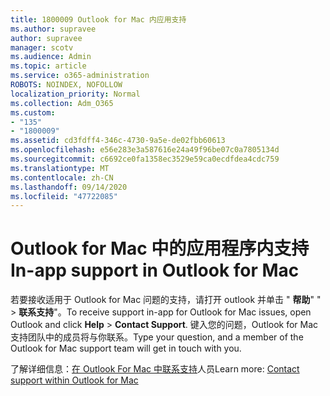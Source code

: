 ```yaml
---
title: 1800009 Outlook for Mac 内应用支持
ms.author: supravee
author: supravee
manager: scotv
ms.audience: Admin
ms.topic: article
ms.service: o365-administration
ROBOTS: NOINDEX, NOFOLLOW
localization_priority: Normal
ms.collection: Adm_O365
ms.custom:
- "135"
- "1800009"
ms.assetid: cd3fdff4-346c-4730-9a5e-de02fbb60613
ms.openlocfilehash: e56e283e3a587616e24a49f96be07c0a7805134d
ms.sourcegitcommit: c6692ce0fa1358ec3529e59ca0ecdfdea4cdc759
ms.translationtype: MT
ms.contentlocale: zh-CN
ms.lasthandoff: 09/14/2020
ms.locfileid: "47722085"
---
```

# <a name="in-app-support-in-outlook-for-mac"></a><span data-ttu-id="a2b76-102">Outlook for Mac 中的应用程序内支持</span><span class="sxs-lookup"><span data-stu-id="a2b76-102">In-app support in Outlook for Mac</span></span>

<span data-ttu-id="a2b76-103">若要接收适用于 Outlook for Mac 问题的支持，请打开 outlook 并单击 " **帮助**" " \> **联系支持**"。</span><span class="sxs-lookup"><span data-stu-id="a2b76-103">To receive support in-app for Outlook for Mac issues, open Outlook and click **Help** \> **Contact Support**.</span></span> <span data-ttu-id="a2b76-104">键入您的问题，Outlook for Mac 支持团队中的成员将与你联系。</span><span class="sxs-lookup"><span data-stu-id="a2b76-104">Type your question, and a member of the Outlook for Mac support team will get in touch with you.</span></span> 

<span data-ttu-id="a2b76-105">了解详细信息：[在 Outlook For Mac 中联系支持](https://support.office.com//article/d0410177-8e65-4487-93f7-206a3a3d71a8)人员</span><span class="sxs-lookup"><span data-stu-id="a2b76-105">Learn more: [Contact support within Outlook for Mac](https://support.office.com//article/d0410177-8e65-4487-93f7-206a3a3d71a8)</span></span>